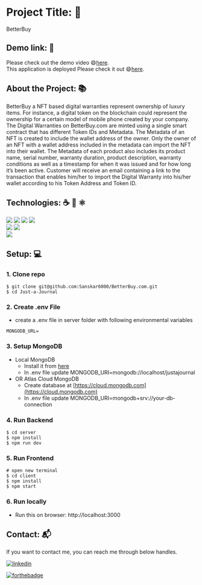 # Project Title: 📛
 BetterBuy

## Demo link: 🔗
Please check out the demo video 😄[here](https://drive.google.com/file/d/1DkwFyLNF5S-P6i8oc-ujO_Zu_0alN1e_/view).
<br/>
This application is deployed  Please check it out 😄[here](https://betterbuy123.onrender.com/).

## About the Project:<span>  📚<span/>

BetterBuy a NFT based digital warranties represent ownership of luxury items. For instance, a digital token on the blockchain could represent the ownership for a certain model of mobile phone created by your company. The Digital Warranties on BetterBuy.com are minted using a single smart contract that has different Token IDs and Metadata. The Metadata of an NFT is created to include the wallet address of the owner. Only the owner of an NFT with a wallet address included in the metadata can import the NFT into their wallet. The Metadata of each product also includes its product name, serial number, warranty duration, product description, warranty conditions as well as a timestamp for when it was issued and for how long it’s been active. Customer will receive an email containing a link to the transaction that enables him/her to import the Digital Warranty into his/her wallet according to his Token Address and Token ID.
  
## Technologies: ☕️ 🐍 ⚛️
<p>
<img src="https://img.shields.io/badge/Client-ReactJS-blue?logo=react">
<img src="https://img.shields.io/badge/Server-NodeJS-green?logo=node.js">
<img src="https://img.shields.io/badge/Server-Express-green?logo=express">
<img src="https://img.shields.io/badge/DataBase-MongoDB-lightgreen?logo=mongoDB">
<br/>
<img src="https://img.shields.io/badge/Smart Contract-Solidity-lightgrey?logo=solidity">
<img src="https://img.shields.io/badge/Ethereum Develpoment Environment-Hardhat-yellow?logo=hardhat">
<br/>
<img src="https://img.shields.io/badge/Mailing System-Nodemailer-9cf?logo=nodemailer">
</p>

## Setup: 💻

### 1. Clone repo

```
$ git clone git@github.com:Sanskar6000/BetterBuy.com.git
$ cd Just-a-Journal
```
  
### 2. Create .env File

- create a .env file in server folder with following environmental variables

```
MONGODB_URL=
```  
  
### 3. Setup MongoDB

- Local MongoDB
  - Install it from [here](https://www.mongodb.com/try/download/community)
  - In .env file update MONGODB_URI=mongodb://localhost/justajournal
- OR Atlas Cloud MongoDB
  - Create database at [https://cloud.mongodb.com](https://cloud.mongodb.com)
  - In .env file update MONGODB_URI=mongodb+srv://your-db-connection  

### 4. Run Backend

```
$ cd server
$ npm install
$ npm run dev
```

### 5. Run Frontend

```
# open new terminal
$ cd client
$ npm install
$ npm start
```  

### 6. Run locally
- Run this on browser: http://localhost:3000  

## Contact: 📬 

If you want to contact me, you can reach me through below handles.

[![linkedin](https://img.shields.io/badge/LinkedIn-0077B5?style=for-the-badge&logo=linkedin&logoColor=white)](https://www.linkedin.com/in/sanskar-yerawar-056307205/)


[![forthebadge](https://forthebadge.com/images/badges/built-with-love.svg)](https://forthebadge.com)

